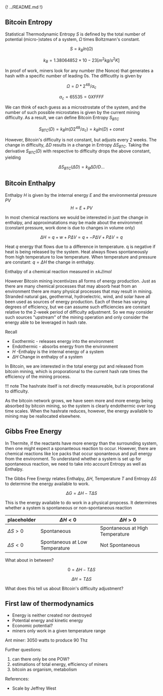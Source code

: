 
{! ../README.md !}

## Bitcoin Entropy

Statistical Thermodynamic Entropy $S$ is defined by the total number of potential (micro-)states of a system, $\Omega$ times Boltzmann's constant.

$$
S = k_B ln(\Omega)
$$

$$
k_B = 1.38064852 × 10-23 [m^2kg/s^2K]
$$

In proof of work, miners look for any number (the Nonce) that generates a hash with a specific number of leading 0s. The difficutlty is given by

$$
\Omega = D * 2^{48}/ \alpha_c
$$

$$
\alpha_c = 65535 = 0XFFFF
$$


We can think of each guess as a microstrostate of the system, and the number of such possible microstates is given by the current mining difficulty. As a result, we can define Bitcoin Entropy $S_{BTC}$

$$
S_{BTC}(D) = k_B ln(D 2^{48} / \alpha_c) = k_B ln(D) + const
$$

However, Bitcoin's difficulty is not constant, but adjusts every 2 weeks. The change in difficulty, $\Delta D$ results in a change in Entropy $\Delta S_{BTC}$. Taking the derivative $S_{BTC}(D)$ with respective to difficulty drops the above constant, yielding

$$
\Delta S_{BTC}(\Delta D) = k_B \Delta D/D ...
$$

## Bitcoin Enthalpy

Enthalpy $H$ is given by the internal energy $E$ and the environmental pressure $PV$
$$
H = E + PV 
$$

In most chemical reactions we would be interested in just the change in enthalpy, and approximatations may be made about the environment (constant pressure, work done is due to changes in volume only)

$$
\Delta H = q + w + P \Delta V = q + -P\Delta V + P \Delta V = q
$$

Heat $q$ energy that flows due to a difference in temperature. q is negative if heat is being released by the system. Heat always flows spontaneously from high temperature to low temperature. When temperature and pressure are constant: $q= \Delta H$ the change in enthalpy.

Enthalpy of a chemical reaction measured in $\pm kJ/mol$

However Bitcoin mining incentivizes all forms of energy production. Just as there are many chemical processes that may absorb heat from an environment there are many physical processes that may result in mining. Stranded natural gas, geothermal, hydroelectric, wind, and solar have all been used as sources of energy production. Each of these has varying degrees of efficiency, but we can assume such efficiencies are constant relative to the 2-week period of difficulty adjustment. So we may consider such sources "upstream" of the mining operation and only consider the energy able to be leveraged in hash rate.


Recall

* Exothermic - releases energy into the environment
* Endothermic - absorbs energy from the environment
* $H$ -Enthalpy is the internal energy of a system
* $\Delta H$ Change in enthalpy of a system


In Bitcoin, we are interested in the total energy put and released from bitcoin mining, which is proporational to the current hash rate times the efficiency of the mining process.

!!! note
    The hashrate itself is not directly measureable, but is proporational to difficulty.

As the bitcoin network grows, we have seen more and more energy being absorbed by bitcoin mining, so the system is clearly endothermic over long time scales. When the hashrate reduces, however, the energy available to mining may be reallocated elsewhere.



## Gibbs Free Energy

In Thermite, if the reactants have more energy than the surrounding system, then one might expect a sponanteous reaction to occur. However, there are chemical reactions like Ice packs that occur sponanteous and pull energy from the environment. To understand whether a system is set up for spontaneous reaction, we need to take into account Entropy as well as Enthalpy. 


The Gibbs Free Energy relates Enthalpy, $\Delta H$, Temperature $T$ and Entropy $\Delta S$ to determine the energy available to work.

$$
\Delta G = \Delta H - T \Delta S
$$

This is the energy available to do work in a physical propcess. It determines whether a system is spontaneous or non-spontaneous reaction


placeholder |$\Delta H < 0$ | $\Delta H > 0$ 
-------------- | ------------ | ------------
$\Delta S > 0$   | Spontaneous  | Spontaneous at High Temperature
$\Delta S < 0$  | Spontaneous at Low Temperature | Not Spontaneous



What about in between?

$$
0 = \Delta H - T \Delta S
$$

$$
\Delta H = T \Delta S
$$

What does this tell us about Bitcoin's difficulty adjustment?

## First law of thermodynamics

* Energy is neither created nor destroyed
* Potential energy and kinetic energy
* Economic potential?
* miners only work in a given temperature range

Ant miner: 3050 watts to produce 90 Thz

Further questions:

1. can there only be one POW?
1. estimations of total energy, efficiency of miners
1. bitcoin as organism, metabolism

References:

* Scale by Jeffrey West




